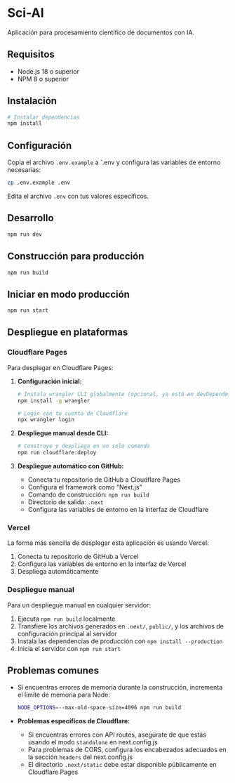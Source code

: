 # Sci-AI

Aplicación para procesamiento científico de documentos con IA.

## Requisitos

- Node.js 18 o superior
- NPM 8 o superior

## Instalación

```bash
# Instalar dependencias
npm install
```

## Configuración

Copia el archivo `.env.example` a `.env y configura las variables de entorno necesarias:

```bash
cp .env.example .env
```

Edita el archivo `.env` con tus valores específicos.

## Desarrollo

```bash
npm run dev
```

## Construcción para producción

```bash
npm run build
```

## Iniciar en modo producción

```bash
npm run start
```

## Despliegue en plataformas

### Cloudflare Pages

Para desplegar en Cloudflare Pages:

1. **Configuración inicial:**
   ```bash
   # Instala wrangler CLI globalmente (opcional, ya está en devDependencies)
   npm install -g wrangler
   
   # Login con tu cuenta de Cloudflare
   npx wrangler login
   ```

2. **Despliegue manual desde CLI:**
   ```bash
   # Construye y despliega en un solo comando
   npm run cloudflare:deploy
   ```

3. **Despliegue automático con GitHub:**
   - Conecta tu repositorio de GitHub a Cloudflare Pages
   - Configura el framework como "Next.js"
   - Comando de construcción: `npm run build`
   - Directorio de salida: `.next`
   - Configura las variables de entorno en la interfaz de Cloudflare

### Vercel

La forma más sencilla de desplegar esta aplicación es usando Vercel:

1. Conecta tu repositorio de GitHub a Vercel
2. Configura las variables de entorno en la interfaz de Vercel
3. Despliega automáticamente

### Despliegue manual

Para un despliegue manual en cualquier servidor:

1. Ejecuta `npm run build` localmente
2. Transfiere los archivos generados en `.next/`, `public/`, y los archivos de configuración principal al servidor
3. Instala las dependencias de producción con `npm install --production`
4. Inicia el servidor con `npm run start`

## Problemas comunes

- Si encuentras errores de memoria durante la construcción, incrementa el límite de memoria para Node:
  ```bash
  NODE_OPTIONS=--max-old-space-size=4096 npm run build
  ```

- **Problemas específicos de Cloudflare:**
  - Si encuentras errores con API routes, asegúrate de que estás usando el modo `standalone` en next.config.js
  - Para problemas de CORS, configura los encabezados adecuados en la sección `headers` del next.config.js
  - El directorio `.next/static` debe estar disponible públicamente en Cloudflare Pages
